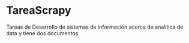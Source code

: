 # TareaScrapy
Tareas de Desarrollo de sistemas de información acerca de analítica de data y tiene dos documentos
